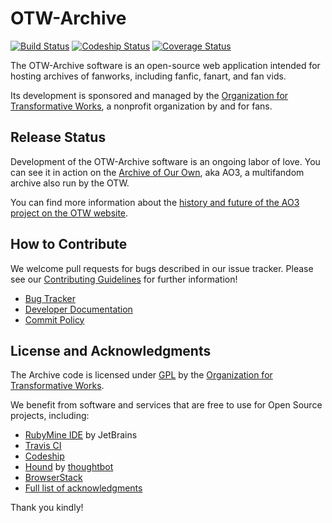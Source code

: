 OTW-Archive
=========
[![Build Status](https://img.shields.io/travis/otwcode/otwarchive/master.svg?label=travis-ci)](https://travis-ci.org/otwcode/otwarchive) [![Codeship Status](https://img.shields.io/codeship/1f7468f0-7e15-0131-c059-7a8d26daf885/master.svg?label=codeship)](https://www.codeship.io/projects/14476) [![Coverage Status](https://img.shields.io/codecov/c/github/otwcode/otwarchive/master.svg)](https://codecov.io/gh/otwcode/otwarchive)

The OTW-Archive software is an open-source web application intended for hosting archives of fanworks, including fanfic, fanart, and fan vids.

Its development is sponsored and managed by the [Organization for Transformative Works](http://transformativeworks.org), a nonprofit organization by and for fans.

Release Status
---------
Development of the OTW-Archive software is an ongoing labor of love. You can see it in action on the [Archive of Our Own](http://archiveofourown.org), aka AO3, a multifandom archive also run by the OTW.

You can find more information about the [history and future of the AO3 project on the OTW website](http://transformativeworks.org/projects/archive).

How to Contribute
----------
We welcome pull requests for bugs described in our issue tracker. Please see our [Contributing Guidelines](https://github.com/otwcode/otwarchive/blob/master/CONTRIBUTING.md) for further information!

* [Bug Tracker](https://otwarchive.atlassian.net/projects/AO3/issues)
* [Developer Documentation](https://github.com/otwcode/otwarchive/wiki)
* [Commit Policy](https://github.com/otwcode/otwarchive/wiki/Commit-policy)

License and Acknowledgments
----------
The Archive code is licensed under [GPL](http://www.gnu.org/licenses/gpl-2.0.html) by the [Organization for Transformative Works](http://transformativeworks.org).

We benefit from software and services that are free to use for Open Source projects, including:

* [RubyMine IDE](https://www.jetbrains.com/ruby/) by JetBrains
* [Travis CI](https://travis-ci.org/)
* [Codeship](http://codeship.com/)
* [Hound](https://houndci.com/) by [thoughtbot](https://thoughtbot.com/)
* [BrowserStack](https://www.browserstack.com)
* [Full list of acknowledgments](ACKNOWLEGMENTS.md)

Thank you kindly!
